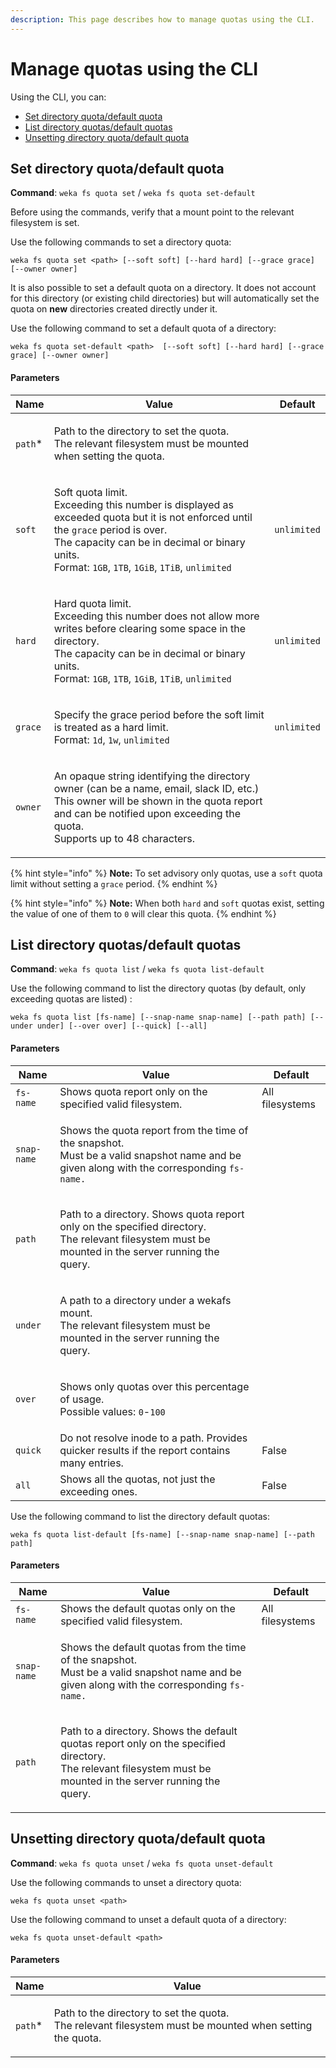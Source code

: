 ```yaml
---
description: This page describes how to manage quotas using the CLI.
---
```


# Manage quotas using the CLI

Using the CLI, you can:

* [Set directory quota/default quota](quota-management.md#set-directory-quotas-default-quotas)
* [List directory quotas/default quotas](quota-management.md#list-directory-quotas-default-quotas)
* [Unsetting directory quota/default quota](quota-management.md#unsetting-directory-quotas-default-quotas)

## Set directory quota/default quota

**Command**: `weka fs quota set` / `weka fs quota set-default`

Before using the commands, verify that a mount point to the relevant filesystem is set.

Use the following commands to set a directory quota:

`weka fs quota set <path> [--soft soft] [--hard hard] [--grace grace] [--owner owner]`

It is also possible to set a default quota on a directory. It does not account for this directory (or existing child directories) but will automatically set the quota on **new** directories created directly under it.&#x20;

Use the following command to set a default quota of a directory:

`weka fs quota set-default <path>  [--soft soft] [--hard hard] [--grace grace] [--owner owner]`

#### &#x20;**Parameters**

| Name     | Value                                                                                                                                                                                                                                                                                                                | Default     |
| -------- | -------------------------------------------------------------------------------------------------------------------------------------------------------------------------------------------------------------------------------------------------------------------------------------------------------------------- | ----------- |
| `path`\* | <p>Path to the directory to set the quota.<br>The relevant filesystem must be mounted when setting the quota. </p>                                                                                                                                                                                                   | ​           |
| `soft`   | <p>Soft quota limit.<br>Exceeding this number is displayed as exceeded quota but it is not enforced until the <code>grace</code> period is over.<br>The capacity can be in decimal or binary units.<br>Format:  <code>1GB</code>, <code>1TB</code>, <code>1GiB</code>, <code>1TiB</code>, <code>unlimited</code></p> | `unlimited` |
| `hard`   | <p>Hard quota limit.<br>Exceeding this number does not allow more writes before clearing some space in the directory.<br>The capacity can be in decimal or binary units.<br>Format: <code>1GB</code>, <code>1TB</code>, <code>1GiB</code>, <code>1TiB</code>, <code>unlimited</code></p>                             | `unlimited` |
| `grace`  | <p>Specify the grace period before the soft limit is treated as a hard limit.<br>Format: <code>1d</code>, <code>1w</code>, <code>unlimited</code></p>                                                                                                                                                                | `unlimited` |
| `owner`  | <p>An opaque string identifying the directory owner (can be a name, email, slack ID, etc.) This owner will be shown in the quota report and can be notified upon exceeding the quota.<br>Supports up to 48 characters.</p>                                                                                           |             |

{% hint style="info" %}
**Note:** To set advisory only quotas, use a `soft` quota limit without setting a `grace` period.
{% endhint %}

{% hint style="info" %}
**Note:** When both `hard` and `soft` quotas exist, setting the value of one of them to `0` will clear this quota.
{% endhint %}

## List directory quotas/default quotas

**Command**: `weka fs quota list` / `weka fs quota list-default`

Use the following command to list the directory quotas (by default, only exceeding quotas are listed) :

`weka fs quota list [fs-name] [--snap-name snap-name] [--path path] [--under under] [--over over] [--quick] [--all]`

#### **Parameters**

| Name        | Value                                                                                                                                                         | Default         |
| ----------- | ------------------------------------------------------------------------------------------------------------------------------------------------------------- | --------------- |
| `fs-name`   | Shows quota report only on the specified valid filesystem.                                                                                                    | All filesystems |
| `snap-name` | <p>Shows the quota report from the time of the snapshot.<br>Must be a valid snapshot name and be given along with the corresponding <code>fs-name.</code></p> |                 |
| `path`      | <p>Path to a directory. Shows quota report only on the specified directory.<br>The relevant filesystem must be mounted in the server running the query.</p>   |                 |
| `under`     | <p>A path to a directory under a wekafs mount.<br>The relevant filesystem must be mounted in the server running the query.</p>                                |                 |
| `over`      | <p>Shows only quotas over this percentage of usage.<br>Possible values: <code>0</code>-<code>100</code></p>                                                   |                 |
| `quick`     | Do not resolve inode to a path. Provides quicker results if the report contains many entries.                                                                 | False           |
| `all`       | Shows all the quotas, not just the exceeding ones.                                                                                                            | False           |

Use the following command to list the directory default quotas:

`weka fs quota list-default [fs-name] [--snap-name snap-name] [--path path]`

#### **Parameters**

| Name        | Value                                                                                                                                                                    | Default         |
| ----------- | ------------------------------------------------------------------------------------------------------------------------------------------------------------------------ | --------------- |
| `fs-name`   | Shows the default quotas only on the specified valid filesystem.                                                                                                         | All filesystems |
| `snap-name` | <p>Shows the default quotas from the time of the snapshot.<br>Must be a valid snapshot name and be given along with the corresponding <code>fs-name.</code></p>          |                 |
| `path`      | <p>Path to a directory. Shows the default quotas report only on the specified directory.<br>The relevant filesystem must be mounted in the server running the query.</p> |                 |

## Unsetting directory quota/default quota

**Command**: `weka fs quota unset` / `weka fs quota unset-default`

Use the following commands to unset a directory quota:

`weka fs quota unset <path>`

Use the following command to unset a default quota of a directory:

`weka fs quota unset-default <path>`

#### **Parameters**

| Name     | Value                                                                                                             |
| -------- | ----------------------------------------------------------------------------------------------------------------- |
| `path`\* | <p>Path to the directory to set the quota.<br>The relevant filesystem must be mounted when setting the quota.</p> |
